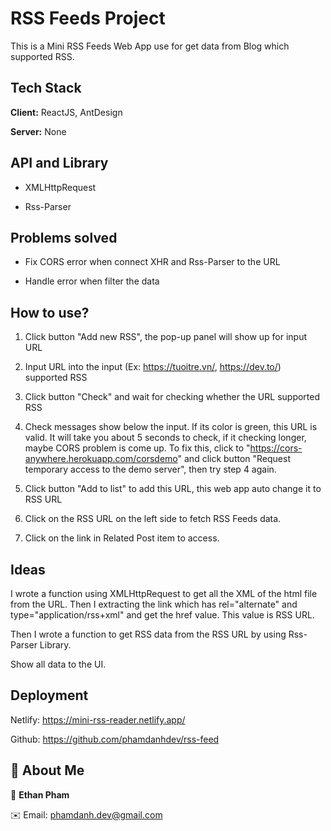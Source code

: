 ﻿
# RSS Feeds Project

This is a Mini RSS Feeds Web App use for get data from Blog which supported RSS.


## Tech Stack

**Client:** ReactJS, AntDesign

**Server:** None


## API and Library

- XMLHttpRequest

- Rss-Parser


## Problems solved

- Fix CORS error when connect XHR and Rss-Parser to the URL

- Handle error when filter the data

## How to use?

1) Click button "Add new RSS", the pop-up panel will show up for input URL

2) Input URL into the input (Ex: https://tuoitre.vn/, https://dev.to/) supported RSS

3) Click button "Check" and wait for checking whether the URL supported RSS

4) Check messages show below the input. If its color is green, this URL is valid.
It will take you about 5 seconds to check, if it checking longer, maybe CORS problem is come up.
To fix this, click to "https://cors-anywhere.herokuapp.com/corsdemo" and click button "Request temporary access to the demo server", then try step 4 again.

5) Click button "Add to list" to add this URL, this web app auto change it to RSS URL

6) Click on the RSS URL on the left side to fetch RSS Feeds data.

7) Click on the link in Related Post item to access.

## Ideas

I wrote a function using XMLHttpRequest to get all the XML of the html file from the URL.
Then I extracting the link which has rel="alternate" and type="application/rss+xml" and get the href value.
This value is RSS URL.

Then I wrote a function to get RSS data from the RSS URL by using Rss-Parser Library.

Show all data to the UI.

## Deployment
Netlify: https://mini-rss-reader.netlify.app/

Github: https://github.com/phamdanhdev/rss-feed


## 🚀 About Me
👦 **Ethan Pham**

✉️ Email: phamdanh.dev@gmail.com


